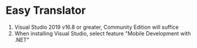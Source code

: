 # Easy Translator

1. Visual Studio 2019 v16.8 or greater, Community Edition will suffice
2. When installing Visual Studio, select feature "Mobile Development with .NET"
